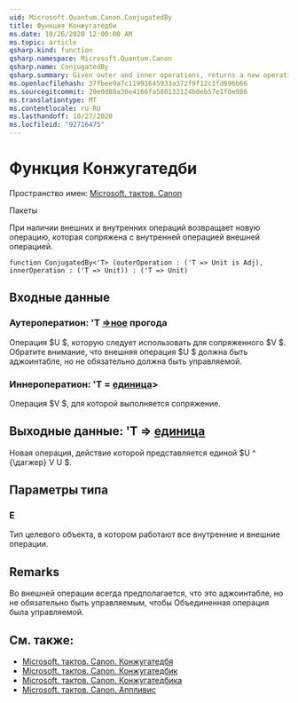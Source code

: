 ```yaml
---
uid: Microsoft.Quantum.Canon.ConjugatedBy
title: Функция Конжугатедби
ms.date: 10/26/2020 12:00:00 AM
ms.topic: article
qsharp.kind: function
qsharp.namespace: Microsoft.Quantum.Canon
qsharp.name: ConjugatedBy
qsharp.summary: Given outer and inner operations, returns a new operation that conjugates the inner operation by the outer operation.
ms.openlocfilehash: 37fbee9a7c11991645933a372f9f12c1fd696b66
ms.sourcegitcommit: 29e0d88a30e4166fa580132124b0eb57e1f0e986
ms.translationtype: MT
ms.contentlocale: ru-RU
ms.lasthandoff: 10/27/2020
ms.locfileid: "92716475"
---
```

# <a name="conjugatedby-function"></a>Функция Конжугатедби

Пространство имен: [Microsoft. тактов. Canon](xref:Microsoft.Quantum.Canon)

Пакеты [](https://nuget.org/packages/)


При наличии внешних и внутренних операций возвращает новую операцию, которая сопряжена с внутренней операцией внешней операцией.

```qsharp
function ConjugatedBy<'T> (outerOperation : ('T => Unit is Adj), innerOperation : ('T => Unit)) : ('T => Unit)
```


## <a name="input"></a>Входные данные

### <a name="outeroperation--t--unit-adj"></a>Аутероператион: 'T [=>ное](xref:microsoft.quantum.lang-ref.unit) прогода

Операция $U $, которую следует использовать для сопряженного $V $. Обратите внимание, что внешняя операция $U $ должна быть аджоинтабле, но не обязательно должна быть управляемой.


### <a name="inneroperation--t--unit"></a>Иннероператион: 'T = [единица](xref:microsoft.quantum.lang-ref.unit)> 

Операция $V $, для которой выполняется сопряжение.



## <a name="output--t--unit"></a>Выходные данные: 'T => [единица](xref:microsoft.quantum.lang-ref.unit) 

Новая операция, действие которой представляется единой $U ^ {\дагжер} V U $.

## <a name="type-parameters"></a>Параметры типа

### <a name="t"></a>Е

Тип целевого объекта, в котором работают все внутренние и внешние операции.

## <a name="remarks"></a>Remarks

Во внешней операции всегда предполагается, что это аджоинтабле, но не обязательно быть управляемым, чтобы Объединенная операция была управляемой.

## <a name="see-also"></a>См. также:

- [Microsoft. тактов. Canon. Конжугатедбя](xref:Microsoft.Quantum.Canon.ConjugatedByA)
- [Microsoft. тактов. Canon. Конжугатедбик](xref:Microsoft.Quantum.Canon.ConjugatedByC)
- [Microsoft. тактов. Canon. Конжугатедбика](xref:Microsoft.Quantum.Canon.ConjugatedByCA)
- [Microsoft. тактов. Canon. Аппливис](xref:Microsoft.Quantum.Canon.ApplyWith)